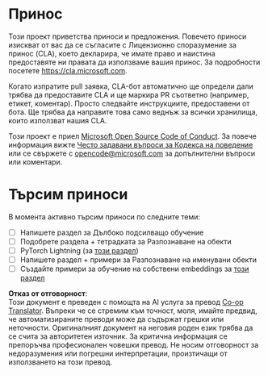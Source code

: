 <!--
CO_OP_TRANSLATOR_METADATA:
{
  "original_hash": "847a587aa1b83f4d00858183ff3ed18a",
  "translation_date": "2025-08-26T00:47:42+00:00",
  "source_file": "etc/CONTRIBUTING.md",
  "language_code": "bg"
}
-->
# Принос

Този проект приветства приноси и предложения. Повечето приноси изискват от вас да се съгласите с Лицензионно споразумение за принос (CLA), което декларира, че имате право и наистина предоставяте ни правата да използваме вашия принос. За подробности посетете https://cla.microsoft.com.

Когато изпратите pull заявка, CLA-бот автоматично ще определи дали трябва да предоставите CLA и ще маркира PR съответно (например, етикет, коментар). Просто следвайте инструкциите, предоставени от бота. Ще трябва да направите това само веднъж за всички хранилища, които използват нашия CLA.

Този проект е приел [Microsoft Open Source Code of Conduct](https://opensource.microsoft.com/codeofconduct/). За повече информация вижте [Често задавани въпроси за Кодекса на поведение](https://opensource.microsoft.com/codeofconduct/faq/) или се свържете с [opencode@microsoft.com](mailto:opencode@microsoft.com) за допълнителни въпроси или коментари.

# Търсим приноси

В момента активно търсим приноси по следните теми:

- [ ] Напишете раздел за Дълбоко подсилващо обучение
- [ ] Подобрете раздела + тетрадката за Разпознаване на обекти
- [ ] PyTorch Lightning (за [този раздел](https://github.com/microsoft/AI-For-Beginners/blob/main/3-NeuralNetworks/05-Frameworks/README.md))
- [ ] Напишете раздел + примери за Разпознаване на именувани обекти
- [ ] Създайте примери за обучение на собствени embeddings за [този раздел](https://github.com/microsoft/AI-For-Beginners/tree/main/5-NLP/15-LanguageModeling)

**Отказ от отговорност**:  
Този документ е преведен с помощта на AI услуга за превод [Co-op Translator](https://github.com/Azure/co-op-translator). Въпреки че се стремим към точност, моля, имайте предвид, че автоматизираните преводи може да съдържат грешки или неточности. Оригиналният документ на неговия роден език трябва да се счита за авторитетен източник. За критична информация се препоръчва професионален човешки превод. Не носим отговорност за недоразумения или погрешни интерпретации, произтичащи от използването на този превод.
